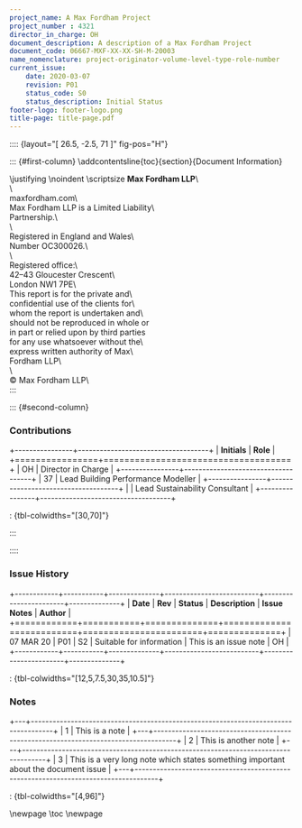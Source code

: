 ```yaml
---
project_name: A Max Fordham Project
project_number : 4321
director_in_charge: OH
document_description: A description of a Max Fordham Project
document_code: 06667-MXF-XX-XX-SH-M-20003
name_nomenclature: project-originator-volume-level-type-role-number
current_issue:
    date: 2020-03-07
    revision: P01
    status_code: S0
    status_description: Initial Status
footer-logo: footer-logo.png
title-page: title-page.pdf
---
```


:::: {layout="[ 26.5, -2.5, 71 ]" fig-pos="H"}

::: {#first-column}
\addcontentsline{toc}{section}{Document Information}

\justifying \noindent \scriptsize __Max Fordham LLP__\                      
\                                         
maxfordham.com\                           
Max Fordham LLP is a Limited Liability\   
Partnership.\                             
\                                         
Registered in England and Wales\          
Number OC300026.\                         
\                                         
Registered office:\                       
42–43 Gloucester Crescent\                
London NW1 7PE\                           
This report is for the private and\       
confidential use of the clients for\      
whom the report is undertaken and\     
should not be reproduced in whole or\
in part or relied upon by third parties\
for any use whatsoever without the\       
express written authority of Max\         
Fordham LLP\                              
\                                         
© Max Fordham LLP\      
:::

::: {#second-column}


### Contributions

+----------------+------------------------------------+
| **Initials**   | **Role**                           |
+================+====================================+
| OH             | Director in Charge                 |
+----------------+------------------------------------+
| 37             | Lead Building Performance Modeller |
+----------------+------------------------------------+
|                | Lead Sustainability Consultant     |
+----------------+------------------------------------+

: {tbl-colwidths="[30,70]"}

:::

::::

### Issue History

+------------+-----------+--------------+--------------------------+-----------------------+--------------+
| **Date**   | **Rev**   | **Status**   | **Description**          | **Issue Notes**       | **Author**   |
+============+===========+==============+==========================+=======================+==============+
| 07 MAR 20  | P01       | S2           | Suitable for information | This is an issue note | OH           |
+------------+-----------+--------------+--------------------------+-----------------------+--------------+

: {tbl-colwidths="[12,5,7.5,30,35,10.5]"}


### Notes

+---+------------------------------------------------------------------------------------+
| 1 | This is a note                                                                     |
+---+------------------------------------------------------------------------------------+
| 2 | This is another note                                                               |
+---+------------------------------------------------------------------------------------+
| 3 | This is a very long note which states something important about the document issue |
+---+------------------------------------------------------------------------------------+

: {tbl-colwidths="[4,96]"}


\newpage
\toc
\newpage
